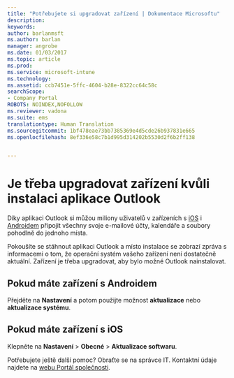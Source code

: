 ```yaml
---
title: "Potřebujete si upgradovat zařízení | Dokumentace Microsoftu"
description: 
keywords: 
author: barlanmsft
ms.author: barlan
manager: angrobe
ms.date: 01/03/2017
ms.topic: article
ms.prod: 
ms.service: microsoft-intune
ms.technology: 
ms.assetid: ccb7451e-5ffc-4604-b28e-8322cc64c58c
searchScope:
- Company Portal
ROBOTS: NOINDEX,NOFOLLOW
ms.reviewer: vadona
ms.suite: ems
translationtype: Human Translation
ms.sourcegitcommit: 1bf478eae73bb7385369e4d5cde26b937831e665
ms.openlocfilehash: 8ef336e58c7b1d995d314202b5530d2f6b2ff138


---
```


# <a name="you-need-to-upgrade-your-device-to-install-the-outlook-app"></a>Je třeba upgradovat zařízení kvůli instalaci aplikace Outlook

Díky aplikaci Outlook si můžou miliony uživatelů v zařízeních s [iOS](https://itunes.apple.com/us/app/microsoft-outlook-email-calendar/id951937596?mt=8) i [Androidem](https://play.google.com/store/apps/details?id=com.microsoft.office.outlook) připojit všechny svoje e-mailové účty, kalendáře a soubory pohodlně do jednoho místa.

Pokoušíte se stáhnout aplikaci Outlook a místo instalace se zobrazí zpráva s informacemi o tom, že operační systém vašeho zařízení není dostatečně aktuální. Zařízení je třeba upgradovat, aby bylo možné Outlook nainstalovat.

## <a name="if-you-have-an-android-device"></a>Pokud máte zařízení s Androidem
Přejděte na **Nastavení** a potom použijte možnost **aktualizace** nebo **aktualizace systému**.

## <a name="if-you-have-an-ios-device"></a>Pokud máte zařízení s iOS
Klepněte na **Nastavení** > **Obecné** > **Aktualizace softwaru**.

Potřebujete ještě další pomoc? Obraťte se na správce IT. Kontaktní údaje najdete na [webu Portál společnosti](http://portal.manage.microsoft.com).



<!--HONumber=Dec16_HO5-->


